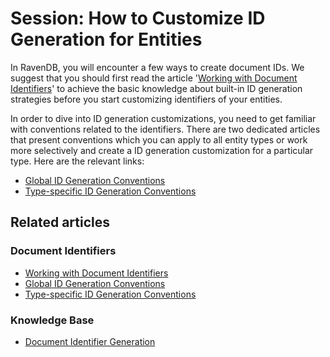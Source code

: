 # Session: How to Customize ID Generation for Entities

In RavenDB, you will encounter a few ways to create document IDs. We suggest that you should first read the article '[Working with Document Identifiers](../../../client-api/document-identifiers/working-with-document-identifiers)' to achieve the basic knowledge about built-in ID generation strategies before you start customizing identifiers of your entities.

In order to dive into ID generation customizations, you need to get familiar with conventions related to the identifiers. There are two dedicated articles that present conventions which you can apply to all entity types or work more selectively and create a ID generation customization for a particular type. Here are the relevant links:

* [Global ID Generation Conventions](../../../client-api/configuration/identifier-generation/global)
* [Type-specific ID Generation Conventions](../../../client-api/configuration/identifier-generation/type-specific)

## Related articles

### Document Identifiers

- [Working with Document Identifiers](../../../client-api/document-identifiers/working-with-document-identifiers)
- [Global ID Generation Conventions](../../../client-api/configuration/identifier-generation/global)
- [Type-specific ID Generation Conventions](../../../client-api/configuration/identifier-generation/type-specific)

### Knowledge Base

- [Document Identifier Generation](../../../server/kb/document-identifier-generation)
